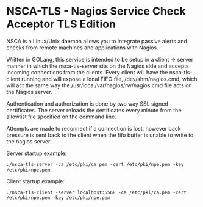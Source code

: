 # NSCA-TLS - Nagios Service Check Acceptor TLS Edition

NSCA is a Linux/Unix daemon allows you to integrate passive alerts and checks
from remote machines and applications with Nagios.

Written in GOLang, this service is intended to be setup in a client -> server
manner in which the nsca-tls-server sits on the Nagios side and accepts
incoming connections from the clients.  Every client will have the
nsca-tls-client running and will expose a local FIFO file, /dev/shm/nagios.cmd,
which will act the same way the /usr/local/var/nagios/rw/nagios.cmd file acts
on the Nagios server.

Authentication and authorization is done by two way SSL signed certificates.
The server reloads the certificates every minute from the allowlist file
specified on the command line.

Attempts are made to reconnect if a connection is lost, however back pressure
is sent back to the client when the fifo buffer is unable to write to the
nagios server.

Server startup example:
```
./nsca-tls-server -ca /etc/pki/ca.pem -cert /etc/pki/npe.pem -key /etc/pki/npe.pem
```

Client startup example:
```
./nsca-tls-client -server localhost:5568 -ca /etc/pki/ca.pem -cert /etc/pki/npe.pem -key /etc/pki/npe.pem
```
